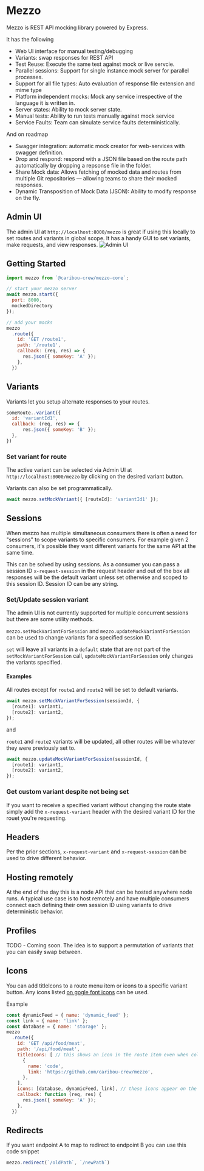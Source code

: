 # Mezzo

Mezzo is REST API mocking library powered by Express.  

It has the following 

- Web UI interface for manual testing/debugging
- Variants: swap responses for REST API
- Test Reuse: Execute the same test against mock or live servcie.
- Parallel sessions: Support for single instance mock server for parallel processes.
- Support for all file types: Auto evaluation of response file extension and mime type
- Platform independent mocks: Mock any service irrespective of the language it is written in.
- Server states: Ability to mock server state.
- Manual tests: Ability to run tests manually against mock service
- Service Faults: Team can simulate service faults deterministically.

And on roadmap
- Swagger integration: automatic mock creator for web-services with swagger definition.
- Drop and respond: respond with a JSON file based on the route path automatically by dropping a repsonse file in the folder.
- Share Mock data: Allows fetching of mocked data and routes from multiple Git repositories — allowing teams to share their mocked responses.
- Dynamic Transposition of Mock Data (JSON): Ability to modify response on the fly.

## Admin UI
The admin UI at `http://localhost:8000/mezzo` is great if using this locally to set routes and variants in global scope.  It has a handy GUI to set variants, make requests, and view responses.
![Admin UI](/mezzo/docs/assets/images/web-admin.png)

## Getting Started

```js
import mezzo from `@caribou-crew/mezzo-core`;

// start your mezzo server
await mezzo.start({
  port: 8000,
  mockedDirectory
});

// add your mocks
mezzo
  .route({
    id: 'GET /route1',
    path: '/route1',
    callback: (req, res) => {
      res.json({ someKey: 'A' });
    },
  })
```

## Variants
Variants let you setup alternate responses to your routes.
```js
someRoute..variant({
  id: 'variantId1',
  callback: (req, res) => {
      res.json({ someKey: 'B' });
  },
})
```

### Set variant for route

The active variant can be selected via Admin UI at `http://localhost:8000/mezzo` by clicking on the desired variant button.

Variants can also be set programmatically. 

```js
await mezzo.setMockVariant({ [routeId]: 'variantId1' });
```

## Sessions
When mezzo has multiple simultaneous consumers there is often a need for "sessions" to scope variants to specific consumers.  For example given 2 consumers, it's possible they want different variants for the same API at the same time.

This can be solved by using sessions.  As a consumer you can pass a session ID `x-request-session` in the request header and out of the box all responses will be the default variant unless set otherwise and scoped to this session ID.  Session ID can be any string.

### Set/Update session variant
The admin UI is not currently supported for multiple concurrent sessions but there are some utility methods.

`mezzo.setMockVariantForSession` and `mezzo.updateMockVariantForSession` can be used to change variants for a specified session ID.

`set` will leave all variants in a `default` state that are not part of the `setMockVariantForSession` call, `updateMockVariantForSession` only changes the variants specified.

#### Examples 

All routes except for `route1` and `route2` will be set to default variants.
```js
await mezzo.setMockVariantForSession(sessionId, {
  [route1]: variant1,
  [route2]: variant2,
});
```
and

`route1` and `route2` variants will be updated, all other routes will be whatever they were previously set to.
```js
await mezzo.updateMockVariantForSession(sessionId, {
  [route1]: variant1,
  [route2]: variant2,
});
```

### Get custom variant despite not being set

If you want to receive a specified variant without changing the route state simply add the `x-request-variant` header with the desired variant ID for the rouet you're requesting.

## Headers

Per the prior sections, `x-request-variant` and `x-request-session` can be used to drive different behavior.

## Hosting remotely
At the end of the day this is a node API that can be hosted anywhere node runs.  A typical use case is to host remotely and have multiple consumers connect each defining their own session ID using variants to drive deterministic behavior.

## Profiles

TODO - Coming soon.  The idea is to support a permutation of variants that you can easily swap between.

## Icons

You can add titleIcons to a route menu item or icons to a specific variant button.  Any icons listed [on gogle font icons](https://fonts.google.com/icons?selected=Material+Icons&icon.style=Outlined) can be used.

Example
```js
const dynamicFeed = { name: 'dynamic_feed' };
const link = { name: 'link' };
const database = { name: 'storage' };
mezzo
  .route({
    id: 'GET /api/food/meat',
    path: '/api/food/meat',
    titleIcons: [ // this shows an icon in the route item even when collapsed
      {
        name: 'code',
        link: 'https://github.com/caribou-crew/mezzo',
      },
    ],
    icons: [database, dynamicFeed, link], // these icons appear on the specific variant button when the route is expanded, in this case the default button
    callback: function (req, res) {
      res.json({ someKey: 'A' });
    },
  })
```

## Redirects
If you want endpoint A to map to redirect to endpoint B you can use this code snippet
```js
mezzo.redirect(`/oldPath`, `/newPath`)
```